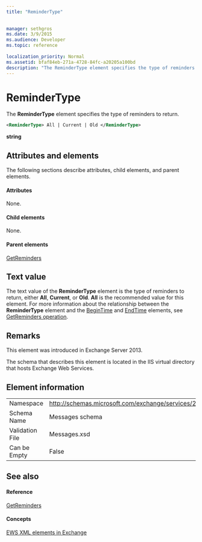 ```yaml
---
title: "ReminderType"
 
 
manager: sethgros
ms.date: 3/9/2015
ms.audience: Developer
ms.topic: reference
 
localization_priority: Normal
ms.assetid: bfaf84eb-271a-4728-84fc-a20205a100bd
description: "The ReminderType element specifies the type of reminders to return."
---
```


# ReminderType

The **ReminderType** element specifies the type of reminders to return. 
  
```XML
<ReminderType> All | Current | Old </ReminderType>
```

 **string**
## Attributes and elements

The following sections describe attributes, child elements, and parent elements.
  
#### Attributes

None.
  
#### Child elements

None.
  
#### Parent elements

[GetReminders](getreminders.md)
  
## Text value

The text value of the **ReminderType** element is the type of reminders to return, either **All**, **Current**, or **Old**. **All** is the recommended value for this element. For more information about the relationship between the **ReminderType** element and the [BeginTime](begintime.md) and [EndTime](endtime-remindermessagedatatype.md) elements, see [GetReminders operation](getreminders-operation.md).
  
## Remarks

This element was introduced in Exchange Server 2013.
  
The schema that describes this element is located in the IIS virtual directory that hosts Exchange Web Services.
  
## Element information

|||
|:-----|:-----|
|Namespace  <br/> |http://schemas.microsoft.com/exchange/services/2006/messages  <br/> |
|Schema Name  <br/> |Messages schema  <br/> |
|Validation File  <br/> |Messages.xsd  <br/> |
|Can be Empty  <br/> |False  <br/> |
   
## See also

#### Reference

[GetReminders](getreminders.md)
#### Concepts

[EWS XML elements in Exchange](ews-xml-elements-in-exchange.md)

